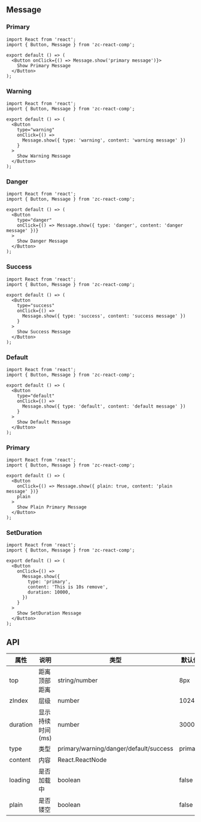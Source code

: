 ## Message

### Primary

```tsx
import React from 'react';
import { Button, Message } from 'zc-react-comp';

export default () => (
  <Button onClick={() => Message.show('primary message')}>
    Show Primary Message
  </Button>
);
```

### Warning

```tsx
import React from 'react';
import { Button, Message } from 'zc-react-comp';

export default () => (
  <Button
    type="warning"
    onClick={() =>
      Message.show({ type: 'warning', content: 'warning message' })
    }
  >
    Show Warning Message
  </Button>
);
```

### Danger

```tsx
import React from 'react';
import { Button, Message } from 'zc-react-comp';

export default () => (
  <Button
    type="danger"
    onClick={() => Message.show({ type: 'danger', content: 'danger message' })}
  >
    Show Danger Message
  </Button>
);
```

### Success

```tsx
import React from 'react';
import { Button, Message } from 'zc-react-comp';

export default () => (
  <Button
    type="success"
    onClick={() =>
      Message.show({ type: 'success', content: 'success message' })
    }
  >
    Show Success Message
  </Button>
);
```

### Default

```tsx
import React from 'react';
import { Button, Message } from 'zc-react-comp';

export default () => (
  <Button
    type="default"
    onClick={() =>
      Message.show({ type: 'default', content: 'default message' })
    }
  >
    Show Default Message
  </Button>
);
```

### Primary

```tsx
import React from 'react';
import { Button, Message } from 'zc-react-comp';

export default () => (
  <Button
    onClick={() => Message.show({ plain: true, content: 'plain message' })}
    plain
  >
    Show Plain Primary Message
  </Button>
);
```

### SetDuration

```tsx
import React from 'react';
import { Button, Message } from 'zc-react-comp';

export default () => (
  <Button
    onClick={() =>
      Message.show({
        type: 'primary',
        content: 'This is 10s remove',
        duration: 10000,
      })
    }
  >
    Show SetDuration Message
  </Button>
);
```

## API

| 属性     | 说明             | 类型                                   | 默认值  |
| -------- | ---------------- | -------------------------------------- | ------- |
| top      | 距离顶部距离     | string/number                          | 8px     |
| zIndex   | 层级             | number                                 | 1024    |
| duration | 显示持续时间(ms) | number                                 | 3000    |
| type     | 类型             | primary/warning/danger/default/success | primary |
| content  | 内容             | React.ReactNode                        |         |
| loading  | 是否加载中       | boolean                                | false   |
| plain    | 是否镂空         | boolean                                | false   |

